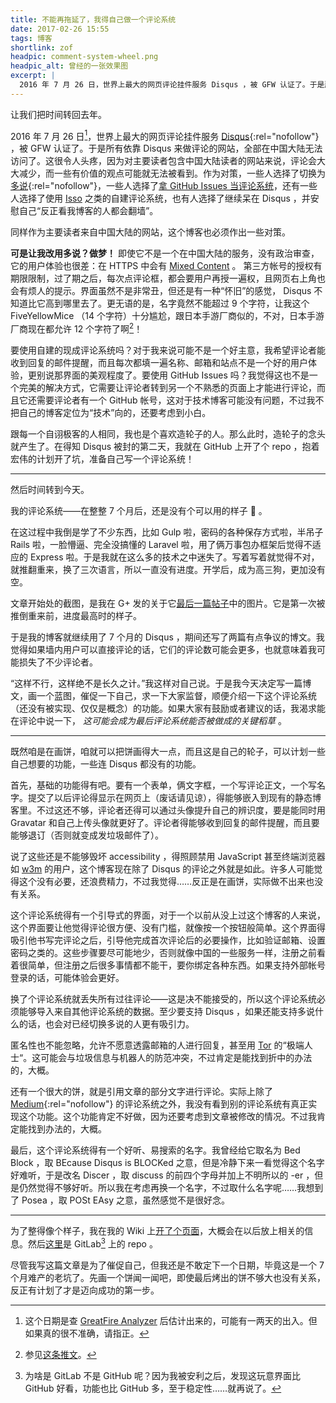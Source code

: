 ```yaml
---
title: 不能再拖延了，我得自己做一个评论系统
date: 2017-02-26 15:55
tags: 博客
shortlink: zof
headpic: comment-system-wheel.png
headpic_alt: 曾经的一张效果图
excerpt: |
  2016 年 7 月 26 日，世界上最大的网页评论挂件服务 Disqus ，被 GFW 认证了。于是所有依靠 Disqus 来做评论的网站，全部在中国大陆无法访问了。这很令人头疼，因为对主要读者包含中国大陆读者的网站来说，评论会大大减少，而一些有价值的观点可能就无法被看到。作为对策……
---
```


让我们把时间转回去年。

2016 年 7 月 26 日[^blockdate]，世界上最大的网页评论挂件服务 [Disqus](https://disqus.com/){:rel="nofollow"} ，被 GFW 认证了。于是所有依靠 Disqus 来做评论的网站，全部在中国大陆无法访问了。这很令人头疼，因为对主要读者包含中国大陆读者的网站来说，评论会大大减少，而一些有价值的观点可能就无法被看到。作为对策，一些人选择了切换为[多说](https://duoshuo.com/){:rel="nofollow"}，一些人选择了[拿 GitHub Issues 当评论系统](https://farseerfc.me/github-issues-as-comments.html)，还有一些人选择了使用 [Isso](https://posativ.org/isso/) 之类的自建评论系统，也有人选择了继续呆在 Disqus ，并安慰自己“反正看我博客的人都会翻墙”。

同样作为主要读者来自中国大陆的网站，这个博客也必须作出一些对策。

**可是让我改用多说？做梦！** 即使它不是一个在中国大陆的服务，没有政治审查，它的用户体验也很差：在 HTTPS 中会有 [Mixed Content](https://developer.mozilla.org/zh-CN/docs/Security/MixedContent) 。 第三方帐号的授权有期限限制，过了期之后，每次点评论框，都会要用户再授一遍权，且网页右上角也会有烦人的提示。界面虽然不是非常丑，但还是有一种“怀旧”的感觉， Disqus 不知道比它高到哪里去了。更无语的是，名字竟然不能超过 9 个字符，让我这个 FiveYellowMice （14 个字符）十分尴尬，跟日本手游厂商似的，不对，日本手游厂商现在都允许 12 个字符了啊[^jgc]！

要使用自建的现成评论系统吗？对于我来说可能不是一个好主意，我希望评论者能收到回复的邮件提醒，而且每次都填一遍名称、邮箱和站点不是一个好的用户体验，更别说那界面的美观程度了。要使用 GitHub Issues 吗？我觉得这也不是一个完美的解决方式，它需要让评论者转到另一个不熟悉的页面上才能进行评论，而且它还需要评论者有一个 GitHub 帐号，这对于技术博客可能没有问题，不过我不把自己的博客定位为“技术”向的，还要考虑到小白。

跟每一个自诩极客的人相同，我也是个喜欢造轮子的人。那么此时，造轮子的念头就产生了。在得知 Disqus 被封的第二天，我就在 GitHub 上开了个 repo ，抱着宏伟的计划开了坑，准备自己写一个评论系统！

------

然后时间转到今天。

我的评论系统——在整整 7 个月后，还是没有个可以用的样子 :new_moon_with_face: 。

在这过程中我倒是学了不少东西，比如 Gulp 啦，密码的各种保存方式啦，半吊子 Rails 啦，一脸懵逼、完全没搞懂的 Laravel 啦，用了俩万事包办框架后觉得不适应的 Express 啦。于是我就在这么多的技术之中迷失了。写着写着就觉得不对，就推翻重来，换了三次语言，所以一直没有进度。开学后，成为高三狗，更加没有空。

文章开始处的截图，是我在 G+ 发的关于它[最后一篇帖子](https://plus.google.com/+%E9%BB%84%E5%87%AF%E5%93%B2/posts/9iNdtm9ApP8)中的图片。它是第一次被推倒重来前，进度最高时的样子。

于是我的博客就继续用了 7 个月的 Disqus ，期间还写了两篇有点争议的博文。我觉得如果墙内用户可以直接评论的话，它们的评论数可能会更多，也就意味着我可能损失了不少评论者。

“这样不行，这样绝不是长久之计。”我这样对自己说。于是我今天决定写一篇博文，画一个蓝图，催促一下自己，求一下大家监督，顺便介绍一下这个评论系统（还没有被实现、仅仅是概念）的功能。如果大家有鼓励或者建议的话，我渴求能在评论中说一下， _这可能会成为最后评论系统能否被做成的关键稻草_ 。

------

既然咱是在画饼，咱就可以把饼画得大一点，而且这是自己的轮子，可以计划一些自己想要的功能，一些连 Disqus 都没有的功能。

首先，基础的功能得有吧。要有一个表单，俩文字框，一个写评论正文，一个写名字。提交了以后评论得显示在网页上（废话请见谅），得能够嵌入到现有的静态博客里。不过这还不够，评论者还得可以通过头像提升自己的辨识度，要是能同时用 Gravatar 和自己上传头像就更好了。评论者得能够收到回复的邮件提醒，而且要能够退订（否则就变成发垃圾邮件了）。

说了这些还是不能够毁坏 accessibility ，得照顾禁用 JavaScript 甚至终端浏览器如 [w3m](https://zh.wikipedia.org/wiki/W3m) 的用户，这个博客现在除了 Disqus 的评论之外就是如此。许多人可能觉得这个没有必要，还浪费精力，不过我觉得……反正是在画饼，实际做不出来也没有关系。

这个评论系统得有一个引导式的界面，对于一个以前从没上过这个博客的人来说，这个界面要让他觉得评论很方便、没有门槛，就像按一个按钮般简单。这个界面得吸引他书写完评论之后，引导他完成首次评论后的必要操作，比如验证邮箱、设置密码之类的。这些步骤要尽可能地少，否则就像中国的一些服务一样，注册之前看着很简单，但注册之后很多事情都不能干，要你绑定各种东西。如果支持外部帐号登录的话，可能体验会更好。

换了个评论系统就丢失所有过往评论——这是决不能接受的，所以这个评论系统必须能够导入来自其他评论系统的数据。至少要支持 Disqus ，如果还能支持多说什么的话，也会对已经切换多说的人更有吸引力。

匿名性也不能忽略，允许不愿意透露邮箱的人进行回复，甚至用 [Tor](https://www.torproject.org/) 的“极端人士“。这可能会与垃圾信息与机器人的防范冲突，不过肯定是能找到折中的办法的，大概。

还有一个很大的饼，就是引用文章的部分文字进行评论。实际上除了 [Medium](https://medium.com){:rel="nofollow"} 的评论系统之外，我没有看到别的评论系统有真正实现这个功能。这个功能肯定不好做，因为还要考虑到文章被修改的情况。不过我肯定能找到办法的，大概。

最后，这个评论系统得有一个好听、易搜索的名字。我曾经给它取名为 Bed Block ，取 BEcause Disqus is BLOCKed 之意，但是冷静下来一看觉得这个名字好难听，于是改名 Discer ，取 discuss 的前四个字母并加上不明所以的 -er ，但是仍然觉得不够好听。所以我在考虑再换一个名字，不过取什么名字呢……我想到了 Posea ，取 POSt EAsy 之意，虽然感觉不是很好念。

------

为了整得像个样子，我在我的 Wiki 上[开了个页面](https://wiki.fiveyellowmice.com/wiki/Posea)，大概会在以后放上相关的信息。然后[这里](https://gitlab.com/FiveYellowMice/posea)是 GitLab[^gitlab] 上的 repo 。

尽管我写这篇文章是为了催促自己，但我还是不敢定下一个日期，毕竟这是一个 7 个月难产的老坑了。先画一个饼闻一闻吧，即使最后烤出的饼不够大也没有关系，反正有计划了才是迈向成功的第一步。


[^blockdate]: 这个日期是查 [GreatFire Analyzer](https://zh.greatfire.org/disqus.com) 后估计出来的，可能有一两天的出入。但如果真的很不准确，请指正。

[^jgc]: 参见[这条推文](https://twitter.com/hkz85825915/status/827102624746856449)。

[^gitlab]: 为啥是 GitLab 不是 GitHub 呢？因为我被安利之后，发现这玩意界面比 GitHub 好看，功能也比 GitHub 多，至于稳定性……就再说了。
